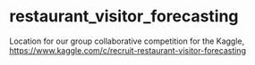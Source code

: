 # restaurant_visitor_forecasting
Location for our group collaborative competition for the Kaggle, https://www.kaggle.com/c/recruit-restaurant-visitor-forecasting
